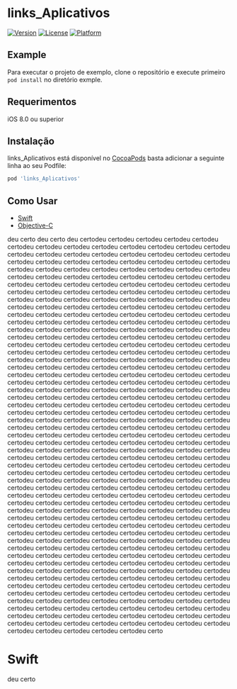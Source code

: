# links_Aplicativos

[![Version](https://img.shields.io/cocoapods/v/links_Aplicativos.svg?style=flat)](https://cocoapods.org/pods/links_Aplicativos)
[![License](https://img.shields.io/cocoapods/l/links_Aplicativos.svg?style=flat)](https://cocoapods.org/pods/links_Aplicativos)
[![Platform](https://img.shields.io/cocoapods/p/links_Aplicativos.svg?style=flat)](https://cocoapods.org/pods/links_Aplicativos)

## Example

Para executar o projeto de exemplo, clone o repositório e execute primeiro `pod install` no diretório exmple.

## Requerimentos

iOS 8.0 ou superior

## Instalação
links_Aplicativos está disponível no [CocoaPods](https://cocoapods.org) basta adicionar a seguinte linha ao seu Podfile:

```ruby
pod 'links_Aplicativos'
```

## Como Usar


  * [Swift](#swift)
  * [Objective-C](#obj-C)

deu certo
deu certo
deu certodeu certodeu certodeu certodeu certodeu certodeu certodeu certodeu certodeu certodeu certodeu certodeu certodeu certodeu certodeu certodeu certodeu certodeu certodeu certodeu certodeu certodeu certodeu certodeu certodeu certodeu certodeu certodeu certodeu certodeu certodeu certodeu certodeu certodeu certodeu certodeu certodeu certodeu certodeu certodeu certodeu certodeu certodeu certodeu certodeu certodeu certodeu certodeu certodeu certodeu certodeu certodeu certodeu certodeu certodeu certodeu certodeu certodeu certodeu certodeu certodeu certodeu certodeu certodeu certodeu certodeu certodeu certodeu certodeu certodeu certodeu certodeu certodeu certodeu certodeu certodeu certodeu certodeu certodeu certodeu certodeu certodeu certodeu certodeu certodeu certodeu certodeu certodeu certodeu certodeu certodeu certodeu certodeu certodeu certodeu certodeu certodeu certodeu certodeu certodeu certodeu certodeu certodeu certodeu certodeu certodeu certodeu certodeu certodeu certodeu certodeu certodeu certodeu certodeu certodeu certodeu certodeu certodeu certodeu certodeu certodeu certodeu certodeu certodeu certodeu certodeu certodeu certodeu certodeu certodeu certodeu certodeu certodeu certodeu certodeu certodeu certodeu certodeu certodeu certodeu certodeu certodeu certodeu certodeu certodeu certodeu certodeu certodeu certodeu certodeu certodeu certodeu certodeu certodeu certodeu certodeu certodeu certodeu certodeu certodeu certodeu certodeu certodeu certodeu certodeu certodeu certodeu certodeu certodeu certodeu certodeu certodeu certodeu certodeu certodeu certodeu certodeu certodeu certodeu certodeu certodeu certodeu certodeu certodeu certodeu certodeu certodeu certodeu certodeu certodeu certodeu certodeu certodeu certodeu certodeu certodeu certodeu certodeu certodeu certodeu certodeu certodeu certodeu certodeu certodeu certodeu certodeu certodeu certodeu certodeu certodeu certodeu certodeu certodeu certodeu certodeu certodeu certodeu certodeu certodeu certodeu certodeu certodeu certodeu certodeu certodeu certodeu certodeu certodeu certodeu certodeu certodeu certodeu certodeu certodeu certodeu certodeu certodeu certodeu certodeu certodeu certodeu certodeu certodeu certodeu certodeu certodeu certodeu certodeu certodeu certodeu certodeu certodeu certodeu certodeu certodeu certodeu certodeu certodeu certodeu certodeu certodeu certodeu certodeu certodeu certodeu certodeu certodeu certodeu certodeu certodeu certodeu certodeu certodeu certodeu certodeu certodeu certodeu certodeu certodeu certodeu certodeu certodeu certodeu certodeu certodeu certodeu certodeu certodeu certodeu certodeu certodeu certodeu certodeu certodeu certodeu certodeu certodeu certodeu certodeu certodeu certodeu certodeu certodeu certodeu certodeu certodeu certodeu certodeu certodeu certodeu certodeu certodeu certodeu certodeu certodeu certodeu certodeu certodeu certodeu certodeu certodeu certodeu certodeu certodeu certodeu certodeu certodeu certodeu certodeu certodeu certodeu certodeu certodeu certodeu certodeu certodeu certodeu certodeu certodeu certodeu certodeu certodeu certodeu certodeu certodeu certodeu certodeu certodeu certodeu certodeu certodeu certodeu certodeu certodeu certodeu certodeu certodeu certodeu certodeu certodeu certodeu certodeu certodeu certodeu certodeu certodeu certodeu certodeu certodeu certodeu certodeu certodeu certodeu certodeu certodeu certodeu certodeu certodeu certodeu certodeu certodeu certodeu certodeu certodeu certodeu certodeu certodeu certodeu certodeu certodeu certodeu certodeu certodeu certodeu certodeu certodeu certodeu certodeu certodeu certodeu certodeu certodeu certodeu certodeu certodeu certodeu certodeu certodeu certodeu certodeu certodeu certodeu certodeu certodeu certodeu certodeu certodeu certo
# Swift

















deu certo
